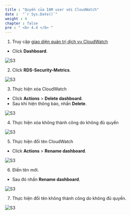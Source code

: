 ```yaml
---
title : "Quyền của IAM user với CloudWatch"
date :  "`r Sys.Date()`" 
weight : 4 
chapter : false
pre : " <b> 4.4 </b> "
---
```



1. Truy cập [giao diện quản trị dịch vụ CloudWatch](https://console.aws.amazon.com/cloudwatch/)
  + Click **Dashboard**.
  
![S3](/images/4.penetration/019-iam.png)

2. Click **RDS-Security-Metrics**.
  
![S3](/images/4.penetration/020-iam.png)

3. Thực hiện xóa CloudWatch
  + Click **Actions** > **Delete dashboard**.
  + Sau khi hiện thông báo, nhấn **Delete**.

![S3](/images/4.penetration/021-iam.png)

4. Thực hiện xóa không thành công do không đủ quyền

![S3](/images/4.penetration/022-iam.png)

5. Thực hiện đổi tên CloudWatch
  + Click **Actions** > **Rename dashboard**.

![S3](/images/4.penetration/021-iam.png)

6. Điền tên mới.
  + Sau đó nhấn **Rename dashboard**.

![S3](/images/4.penetration/023-iam.png)

7. Thực hiện đổi tên không thành công do không đủ quyền.

![S3](/images/4.penetration/024-iam.png)

